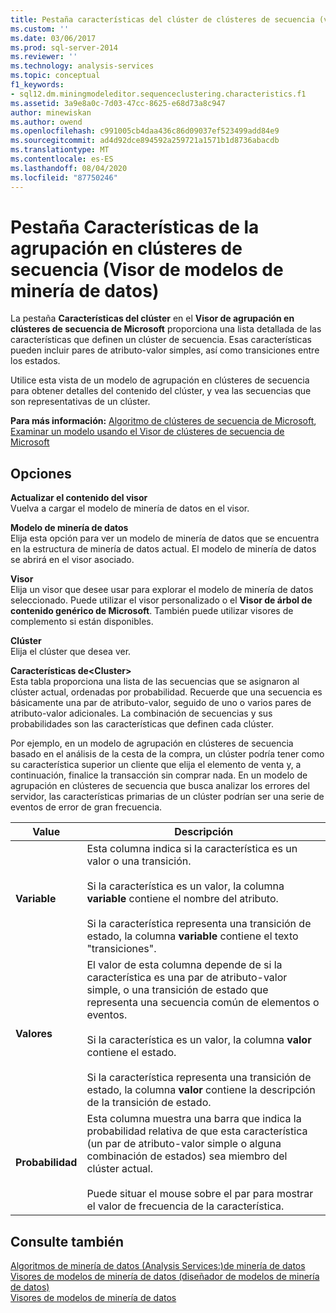 ```yaml
---
title: Pestaña características del clúster de clústeres de secuencia (visor de modelos de minería de datos) | Microsoft Docs
ms.custom: ''
ms.date: 03/06/2017
ms.prod: sql-server-2014
ms.reviewer: ''
ms.technology: analysis-services
ms.topic: conceptual
f1_keywords:
- sql12.dm.miningmodeleditor.sequenceclustering.characteristics.f1
ms.assetid: 3a9e8a0c-7d03-47cc-8625-e68d73a8c947
author: minewiskan
ms.author: owend
ms.openlocfilehash: c991005cb4daa436c86d09037ef523499add84e9
ms.sourcegitcommit: ad4d92dce894592a259721a1571b1d8736abacdb
ms.translationtype: MT
ms.contentlocale: es-ES
ms.lasthandoff: 08/04/2020
ms.locfileid: "87750246"
---
```

# <a name="sequence-clustering-cluster-characteristics-tab-mining-model-viewer"></a>Pestaña Características de la agrupación en clústeres de secuencia (Visor de modelos de minería de datos)
  La pestaña **Características del clúster** en el **Visor de agrupación en clústeres de secuencia de Microsoft** proporciona una lista detallada de las características que definen un clúster de secuencia. Esas características pueden incluir pares de atributo-valor simples, así como transiciones entre los estados.  
  
 Utilice esta vista de un modelo de agrupación en clústeres de secuencia para obtener detalles del contenido del clúster, y vea las secuencias que son representativas de un clúster.  
  
 **Para más información:** [Algoritmo de clústeres de secuencia de Microsoft](data-mining/microsoft-sequence-clustering-algorithm.md), [Examinar un modelo usando el Visor de clústeres de secuencia de Microsoft](data-mining/browse-a-model-using-the-microsoft-sequence-cluster-viewer.md)  
  
## <a name="options"></a>Opciones  
 **Actualizar el contenido del visor**  
 Vuelva a cargar el modelo de minería de datos en el visor.  
  
 **Modelo de minería de datos**  
 Elija esta opción para ver un modelo de minería de datos que se encuentra en la estructura de minería de datos actual. El modelo de minería de datos se abrirá en el visor asociado.  
  
 **Visor**  
 Elija un visor que desee usar para explorar el modelo de minería de datos seleccionado. Puede utilizar el visor personalizado o el **Visor de árbol de contenido genérico de Microsoft**. También puede utilizar visores de complemento si están disponibles.  
  
 **Clúster**  
 Elija el clúster que desea ver.  
  
 **Características de\<Cluster>**  
 Esta tabla proporciona una lista de las secuencias que se asignaron al clúster actual, ordenadas por probabilidad. Recuerde que una secuencia es básicamente una par de atributo-valor, seguido de uno o varios pares de atributo-valor adicionales. La combinación de secuencias y sus probabilidades son las características que definen cada clúster.  
  
 Por ejemplo, en un modelo de agrupación en clústeres de secuencia basado en el análisis de la cesta de la compra, un clúster podría tener como su característica superior un cliente que elija el elemento de venta y, a continuación, finalice la transacción sin comprar nada. En un modelo de agrupación en clústeres de secuencia que busca analizar los errores del servidor, las características primarias de un clúster podrían ser una serie de eventos de error de gran frecuencia.  
  
|Value|Descripción|  
|-----------|-----------------|  
|**Variable**|Esta columna indica si la característica es un valor o una transición.<br /><br /> Si la característica es un valor, la columna **variable** contiene el nombre del atributo.<br /><br /> Si la característica representa una transición de estado, la columna **variable** contiene el texto "transiciones".|  
|**Valores**|El valor de esta columna depende de si la característica es una par de atributo-valor simple, o una transición de estado que representa una secuencia común de elementos o eventos.<br /><br /> Si la característica es un valor, la columna **valor** contiene el estado.<br /><br /> Si la característica representa una transición de estado, la columna **valor** contiene la descripción de la transición de estado.|  
|**Probabilidad**|Esta columna muestra una barra que indica la probabilidad relativa de que esta característica (un par de atributo-valor simple o alguna combinación de estados) sea miembro del clúster actual.<br /><br /> Puede situar el mouse sobre el par para mostrar el valor de frecuencia de la característica.|  
  
## <a name="see-also"></a>Consulte también  
 [Algoritmos de minería de datos &#40;Analysis Services:&#41;de minería de datos](data-mining/data-mining-algorithms-analysis-services-data-mining.md)   
 [Visores de modelos de minería de datos &#40;diseñador de modelos de minería de datos&#41;](mining-model-viewers-data-mining-model-designer.md)   
 [Visores de modelos de minería de datos](data-mining/data-mining-model-viewers.md)  
  
  

